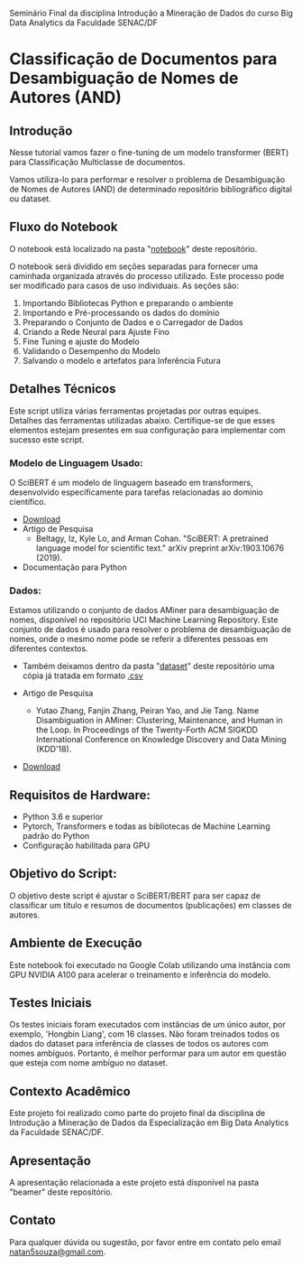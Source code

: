 
Seminário Final da disciplina Introdução a Mineração de Dados do curso Big Data Analytics da Faculdade SENAC/DF

# Classificação de Documentos para Desambiguação de Nomes de Autores (AND)

## Introdução
Nesse tutorial vamos fazer o fine-tuning de um modelo transformer (BERT) para Classificação Multiclasse de documentos.

Vamos utiliza-lo para performar e resolver o problema de Desambiguação de Nomes de Autores (AND) de determinado repositório bibliográfico digital ou dataset.

## Fluxo do Notebook
O notebook está localizado na pasta "[notebook](https://github.com/natansr/int_mineracao_dados_seminario_final/tree/main/notebook)" deste repositório.

O notebook será dividido em seções separadas para fornecer uma caminhada organizada através do processo utilizado. Este processo pode ser modificado para casos de uso individuais.
 As seções são:

1. Importando Bibliotecas Python e preparando o ambiente
2. Importando e Pré-processando os dados do domínio
3. Preparando o Conjunto de Dados e o Carregador de Dados
4. Criando a Rede Neural para Ajuste Fino
5. Fine Tuning e ajuste do Modelo
6. Validando o Desempenho do Modelo
7. Salvando o modelo e artefatos para Inferência Futura

## Detalhes Técnicos
Este script utiliza várias ferramentas projetadas por outras equipes. Detalhes das ferramentas utilizadas abaixo. Certifique-se de que esses elementos estejam presentes em sua configuração para implementar com sucesso este script.

### Modelo de Linguagem Usado:
O SciBERT é um modelo de linguagem baseado em transformers, desenvolvido especificamente para tarefas relacionadas ao domínio científico.

- [Download](https://github.com/allenai/scibert)
- Artigo de Pesquisa
	- Beltagy, Iz, Kyle Lo, and Arman Cohan. "SciBERT: A pretrained language model for scientific text." arXiv preprint arXiv:1903.10676 (2019).
- Documentação para Python

### Dados:
Estamos utilizando o conjunto de dados AMiner para desambiguação de nomes, disponível no repositório UCI Machine Learning Repository. Este conjunto de dados é usado para resolver o problema de desambiguação de nomes, onde o mesmo nome pode se referir a diferentes pessoas em diferentes contextos.

- Também deixamos dentro da pasta "[dataset](https://github.com/natansr/int_mineracao_dados_seminario_final/tree/main/dataset)" deste repositório uma cópia já tratada em formato [.csv](https://github.com/natansr/int_mineracao_dados_seminario_final/tree/main/dataset/publications_authors.csv)

- Artigo de Pesquisa
	- Yutao Zhang, Fanjin Zhang, Peiran Yao, and Jie Tang. Name Disambiguation in AMiner: Clustering, Maintenance, and Human in the Loop. In Proceedings of the Twenty-Forth  ACM SIGKDD International Conference on Knowledge Discovery and Data Mining (KDD'18).

- [Download](https://github.com/neozhangthe1/disambiguation/?tab=readme-ov-file)

## Requisitos de Hardware:
- Python 3.6 e superior
- Pytorch, Transformers e todas as bibliotecas de Machine Learning padrão do Python
- Configuração habilitada para GPU

## Objetivo do Script:
O objetivo deste script é ajustar o SciBERT/BERT para ser capaz de classificar um título e resumos de documentos (publicações) em classes de autores.

## Ambiente de Execução
Este notebook foi executado no Google Colab utilizando uma instância com GPU NVIDIA A100 para acelerar o treinamento e inferência do modelo.

## Testes Iniciais
Os testes iniciais foram executados com instâncias de um único autor, por exemplo, 'Hongbin Liang', com 16 classes. Não foram treinados todos os dados do dataset para inferência de classes de todos os autores com nomes ambíguos. Portanto, é melhor performar para um autor em questão que esteja com nome ambíguo no dataset.

## Contexto Acadêmico
Este projeto foi realizado como parte do projeto final da disciplina de Introdução a Mineração de Dados da Especialização em Big Data Analytics da Faculdade SENAC/DF.

## Apresentação
A apresentação relacionada a este projeto está disponível na pasta "beamer" deste repositório.

## Contato
Para qualquer dúvida ou sugestão, por favor entre em contato pelo email natan5souza@gmail.com.
